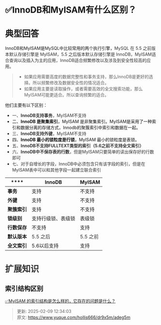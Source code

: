 # ✅InnoDB和MyISAM有什么区别？

# 典型回答


InnoDB和MyISAM是MySQL中比较常用的两个执行引擎，<font style="color:rgb(51, 51, 51);">MySQL 在 5.5 之前版本默认存储引擎是 MyISAM，5.5 之后版本默认存储引擎是 InnoDB，MyISAM适合查询以及插入为主的应用，InnoDB适合频繁修改以及涉及到安全性较高的应用。</font>



> + 如果应用需要高度的数据完整性和事务支持，那么InnoDB是更好的选择。所以频繁修改及数据安全性的情况适合。
> + 如果应用主要是读取操作，或者需要高效的全文搜索功能，那么MyISAM可能更适合。所以查询频繁的适合。
>



他们主要有以下区别：



+ <font style="color:rgb(51, 51, 51);">一、</font>**<font style="color:rgb(51, 51, 51);">InnoDB支持事务</font>**<font style="color:rgb(51, 51, 51);">，MyISAM不支持</font>
+ <font style="color:rgb(18, 18, 18);">二、</font>**<font style="color:rgb(18, 18, 18);">InnoDB 是聚集索引</font>**<font style="color:rgb(18, 18, 18);">，MyISAM 是非聚集索引。MyISAM是采用了一种索引和数据分离的存储方式，Innodb的聚簇索引中索引和数据在一起。</font>
+ <font style="color:rgb(51, 51, 51);">三、</font>**<font style="color:rgb(51, 51, 51);">InnoDB支持外键</font>**<font style="color:rgb(51, 51, 51);">，MyISAM不支持</font>
+ <font style="color:rgb(18, 18, 18);">四、</font>**<font style="color:rgb(18, 18, 18);">InnoDB 最小的锁粒度是行锁</font>**<font style="color:rgb(18, 18, 18);">，MyISAM 最小的锁粒度是表锁。</font>
+ <font style="color:rgb(51, 51, 51);">五、</font>**<font style="color:rgb(51, 51, 51);">InnoDB不支持FULLTEXT类型的索引（5.6之前不支持全文索引）</font>**
+ <font style="color:rgb(51, 51, 51);">六、</font>**<font style="color:rgb(51, 51, 51);">InnoDB中不保存表的行数</font>**<font style="color:rgb(51, 51, 51);">，但是MyISAM只要简单的读出保存好的行数即可</font>
+ <font style="color:rgb(51, 51, 51);">七、对于自增长的字段，InnoDB中必须包含只有该字段的索引，但是在MyISAM表中可以和其他字段一起建立联合索引</font>

<font style="color:rgb(51, 51, 51);"></font>

| **** | **InnoDB** | **MyISAM** |
| --- | --- | --- |
| **事务** | 支持 | 不支持 |
| **外键** | 支持 | 不支持 |
| **聚簇索引** | 支持 | 不支持 |
| **锁级别** | 支持行级锁、表级锁 | 表级锁 |
| **行数保存** | 不支持 | 支持 |
| **默认版本** | <font style="color:rgb(51, 51, 51);">5.5 之后</font> | <font style="color:rgb(51, 51, 51);">5.5 之前</font> |
| **全文索引** | 5.6以后支持 | 支持 |


<font style="color:rgb(51, 51, 51);"></font>

# <font style="color:rgb(51, 51, 51);">扩展知识</font>


## 索引结构区别


[✅MyISAM 的索引结构是怎么样的，它存在的问题是什么？](https://www.yuque.com/hollis666/dr9x5m/mcl4sn8mcutieesz)

  
 



> 更新: 2025-02-09 12:34:03  
> 原文: <https://www.yuque.com/hollis666/dr9x5m/adeg5m>